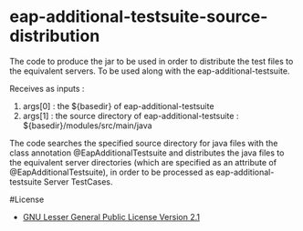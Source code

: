 # eap-additional-testsuite-source-distribution

The code to produce the jar to be used in order to distribute the test files to the equivalent servers. To be used along with the eap-additional-testsuite.

Receives as inputs :
1. args[0] : the ${basedir} of eap-additional-testsuite
2. args[1] : the source directory of eap-additional-testsuite : ${basedir}/modules/src/main/java

The code searches the specified source directory for java files with the class annotation @EapAdditionalTestsuite and distributes the java files to the equivalent server directories (which are specified as an attribute of @EapAdditionalTestsuite), in order to be processed as eap-additional-testsuite Server TestCases.

#License 
* [GNU Lesser General Public License Version 2.1](http://www.gnu.org/licenses/lgpl-2.1-standalone.html)
